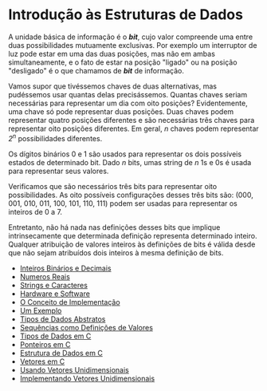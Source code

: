 # Introdução às Estruturas de Dados

A unidade básica de informação é o **_bit_**, cujo valor compreende uma entre duas possibilidades mutuamente exclusivas. Por exemplo um interruptor de luz pode estar em uma das duas posições, mas não em ambas simultaneamente, e o fato de estar na posição "ligado" ou na posição "desligado" é o que chamamos de **_bit_** de informação.

Vamos supor que tivéssemos chaves de duas alternativas, mas pudéssemos usar quantas delas precisássemos. Quantas chaves seriam necessárias para representar um dia com oito posições? Evidentemente, uma chave só pode representar duas posições. Duas chaves podem representar quatro posições diferentes e são necessárias três chaves para representar oito posições diferentes. Em geral, _n_ chaves podem representar _2<sup>n</sup>_ possibilidades diferentes.

Os dígitos binários 0 e 1 são usados para representar os dois possíveis estados de determinado bit. Dado _n_ bits, umas string de _n_ 1s e 0s é usada para representar seus valores.

Verificamos que são necessários três bits para representar oito possibilidades. As oito possíveis configurações desses três bits são: (000, 001, 010, 011, 100, 101, 110, 111) podem ser usadas para representar os inteiros de 0 a 7.

Entretanto, não há nada nas definições desses bits que implique intrinsecamente que determinada definição representa determinado inteiro. Qualquer atribuição de valores inteiros às definições de bits é válida desde que não sejam atribuídos dois inteiros à mesma definição de bits.

- [Inteiros Binários e Decimais](contents/inteiros-binarios-e-decimais.md)
- [Numeros Reais](contents/numeros-reais.md)
- [Strings e Caracteres](contents/strings-e-caracteres.md)
- [Hardware e Software](contents/hardware-e-software.md)
- [O Conceito de Implementação](contents/o-conceito-de-implementacao.md)
- [Um Exemplo](contents/um-exemplo.md)
- [Tipos de Dados Abstratos](contents/tipos-de-dados-abstratos.md)
- [Sequências como Definições de Valores](contents/sequencias-como-definicoes-de-valores.md)
- [Tipos de Dados em C](contents/tipos-de-dados-em-c.md)
- [Ponteiros em C](contents/ponteiros-em-c.md)
- [Estrutura de Dados em C](contents/estrutura-de-dados-em-c.md)
- [Vetores em C](contents/vetores-em-c.md)
- [Usando Vetores Unidimensionais](contents/usando-vetores-unidimensionais.md)
- [Implementando Vetores Unidimensionais](contents/implementando-vetores-unidimensionais.md)
